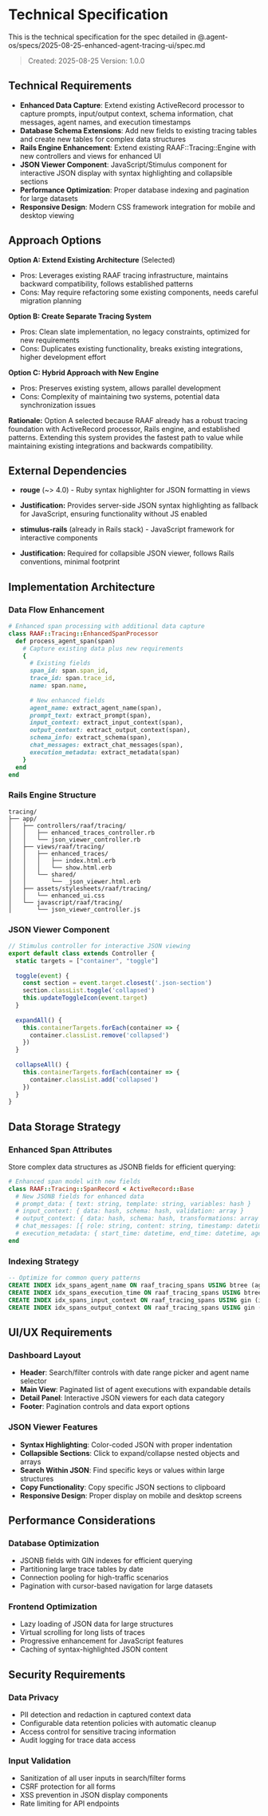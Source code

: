 # Technical Specification

This is the technical specification for the spec detailed in @.agent-os/specs/2025-08-25-enhanced-agent-tracing-ui/spec.md

> Created: 2025-08-25
> Version: 1.0.0

## Technical Requirements

- **Enhanced Data Capture**: Extend existing ActiveRecord processor to capture prompts, input/output context, schema information, chat messages, agent names, and execution timestamps
- **Database Schema Extensions**: Add new fields to existing tracing tables and create new tables for complex data structures  
- **Rails Engine Enhancement**: Extend existing RAAF::Tracing::Engine with new controllers and views for enhanced UI
- **JSON Viewer Component**: JavaScript/Stimulus component for interactive JSON display with syntax highlighting and collapsible sections
- **Performance Optimization**: Proper database indexing and pagination for large datasets
- **Responsive Design**: Modern CSS framework integration for mobile and desktop viewing

## Approach Options

**Option A: Extend Existing Architecture** (Selected)
- Pros: Leverages existing RAAF tracing infrastructure, maintains backward compatibility, follows established patterns
- Cons: May require refactoring some existing components, needs careful migration planning

**Option B: Create Separate Tracing System**
- Pros: Clean slate implementation, no legacy constraints, optimized for new requirements
- Cons: Duplicates existing functionality, breaks existing integrations, higher development effort

**Option C: Hybrid Approach with New Engine**
- Pros: Preserves existing system, allows parallel development
- Cons: Complexity of maintaining two systems, potential data synchronization issues

**Rationale:** Option A selected because RAAF already has a robust tracing foundation with ActiveRecord processor, Rails engine, and established patterns. Extending this system provides the fastest path to value while maintaining existing integrations and backwards compatibility.

## External Dependencies

- **rouge** (~> 4.0) - Ruby syntax highlighter for JSON formatting in views
- **Justification:** Provides server-side JSON syntax highlighting as fallback for JavaScript, ensuring functionality without JS enabled

- **stimulus-rails** (already in Rails stack) - JavaScript framework for interactive components  
- **Justification:** Required for collapsible JSON viewer, follows Rails conventions, minimal footprint

## Implementation Architecture

### Data Flow Enhancement

```ruby
# Enhanced span processing with additional data capture
class RAAF::Tracing::EnhancedSpanProcessor
  def process_agent_span(span)
    # Capture existing data plus new requirements
    {
      # Existing fields
      span_id: span.span_id,
      trace_id: span.trace_id,
      name: span.name,
      
      # New enhanced fields
      agent_name: extract_agent_name(span),
      prompt_text: extract_prompt(span),
      input_context: extract_input_context(span),
      output_context: extract_output_context(span),
      schema_info: extract_schema(span),
      chat_messages: extract_chat_messages(span),
      execution_metadata: extract_metadata(span)
    }
  end
end
```

### Rails Engine Structure

```
tracing/
├── app/
│   ├── controllers/raaf/tracing/
│   │   ├── enhanced_traces_controller.rb
│   │   └── json_viewer_controller.rb
│   ├── views/raaf/tracing/
│   │   ├── enhanced_traces/
│   │   │   ├── index.html.erb
│   │   │   └── show.html.erb
│   │   └── shared/
│   │       └── _json_viewer.html.erb
│   ├── assets/stylesheets/raaf/tracing/
│   │   └── enhanced_ui.css
│   └── javascript/raaf/tracing/
│       └── json_viewer_controller.js
```

### JSON Viewer Component

```javascript
// Stimulus controller for interactive JSON viewing
export default class extends Controller {
  static targets = ["container", "toggle"]
  
  toggle(event) {
    const section = event.target.closest('.json-section')
    section.classList.toggle('collapsed')
    this.updateToggleIcon(event.target)
  }
  
  expandAll() {
    this.containerTargets.forEach(container => {
      container.classList.remove('collapsed')
    })
  }
  
  collapseAll() {
    this.containerTargets.forEach(container => {
      container.classList.add('collapsed')
    })
  }
}
```

## Data Storage Strategy

### Enhanced Span Attributes

Store complex data structures as JSONB fields for efficient querying:

```ruby
# Enhanced span model with new fields
class RAAF::Tracing::SpanRecord < ActiveRecord::Base
  # New JSONB fields for enhanced data
  # prompt_data: { text: string, template: string, variables: hash }
  # input_context: { data: hash, schema: hash, validation: array }
  # output_context: { data: hash, schema: hash, transformations: array }
  # chat_messages: [{ role: string, content: string, timestamp: datetime }]
  # execution_metadata: { start_time: datetime, end_time: datetime, agent_name: string }
end
```

### Indexing Strategy

```sql
-- Optimize for common query patterns
CREATE INDEX idx_spans_agent_name ON raaf_tracing_spans USING btree (agent_name);
CREATE INDEX idx_spans_execution_time ON raaf_tracing_spans USING btree (start_time DESC);
CREATE INDEX idx_spans_input_context ON raaf_tracing_spans USING gin (input_context);
CREATE INDEX idx_spans_output_context ON raaf_tracing_spans USING gin (output_context);
```

## UI/UX Requirements

### Dashboard Layout
- **Header**: Search/filter controls with date range picker and agent name selector
- **Main View**: Paginated list of agent executions with expandable details
- **Detail Panel**: Interactive JSON viewers for each data category
- **Footer**: Pagination controls and data export options

### JSON Viewer Features
- **Syntax Highlighting**: Color-coded JSON with proper indentation
- **Collapsible Sections**: Click to expand/collapse nested objects and arrays
- **Search Within JSON**: Find specific keys or values within large structures  
- **Copy Functionality**: Copy specific JSON sections to clipboard
- **Responsive Design**: Proper display on mobile and desktop screens

## Performance Considerations

### Database Optimization
- JSONB fields with GIN indexes for efficient querying
- Partitioning large trace tables by date
- Connection pooling for high-traffic scenarios
- Pagination with cursor-based navigation for large datasets

### Frontend Optimization  
- Lazy loading of JSON data for large structures
- Virtual scrolling for long lists of traces
- Progressive enhancement for JavaScript features
- Caching of syntax-highlighted JSON content

## Security Requirements

### Data Privacy
- PII detection and redaction in captured context data
- Configurable data retention policies with automatic cleanup
- Access control for sensitive tracing information
- Audit logging for trace data access

### Input Validation
- Sanitization of all user inputs in search/filter forms
- CSRF protection for all forms
- XSS prevention in JSON display components
- Rate limiting for API endpoints